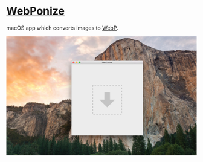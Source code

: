 # [WebPonize](https://webponize.org) 

macOS app which converts images to [WebP](https://developers.google.com/speed/webp/).

![""](webponize.jpg)
